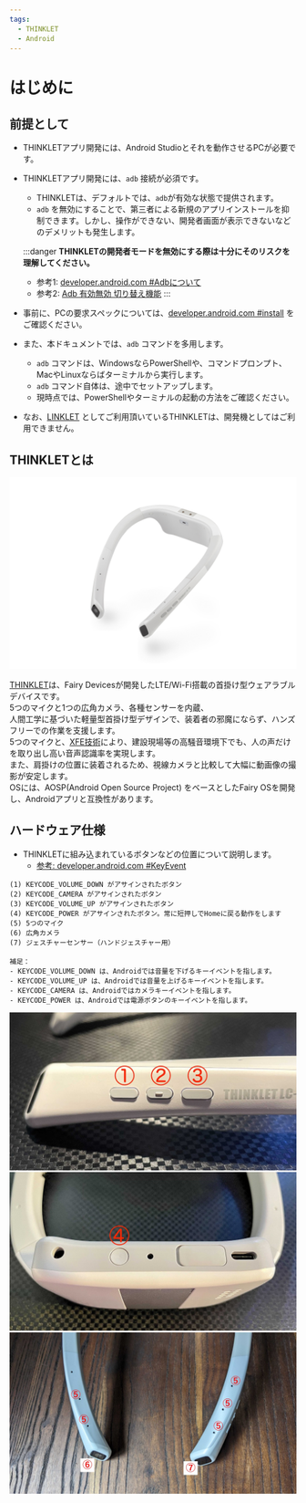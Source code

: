 ```yaml
---
tags:
  - THINKLET
  - Android
---
```


# はじめに
## 前提として
- THINKLETアプリ開発には、Android Studioとそれを動作させるPCが必要です。
- THINKLETアプリ開発には、`adb` 接続が必須です。
  - THINKLETは、デフォルトでは、`adb`が有効な状態で提供されます。
  - `adb` を無効にすることで、第三者による新規のアプリインストールを抑制できます。しかし、操作ができない、開発者画面が表示できないなどのデメリットも発生します。  

  :::danger
  **THINKLETの開発者モードを無効にする際は十分にそのリスクを理解してください。**
    - 参考1: [developer.android.com #Adbについて](https://developer.android.com/studio/command-line/adb)
    - 参考2: [Adb 有効無効 切り替え機能](https://github.com/FairyDevicesRD/thinklet.app.sdk#%E9%96%8B%E7%99%BA%E8%80%85%E3%83%A2%E3%83%BC%E3%83%89)
  :::

- 事前に、PCの要求スペックについては、[developer.android.com #install](https://developer.android.com/studio/install?hl=ja) をご確認ください。
- また、本ドキュメントでは、`adb` コマンドを多用します。
  - `adb` コマンドは、WindowsならPowerShellや、コマンドプロンプト、MacやLinuxならばターミナルから実行します。
  - `adb` コマンド自体は、途中でセットアップします。
  - 現時点では、PowerShellやターミナルの起動の方法をご確認ください。
- なお、[LINKLET](https://linklet.ai/) としてご利用頂いているTHINKLETは、開発機としてはご利用できません。

## THINKLETとは
![](./img/hw/tl.jpg)

[THINKLET](https://mimi.fairydevices.jp/technology/device/thinklet/)は、Fairy Devicesが開発したLTE/Wi-Fi搭載の首掛け型ウェアラブルデバイスです。  
5つのマイクと1つの広角カメラ、各種センサーを内蔵、  
人間工学に基づいた軽量型首掛け型デザインで、装着者の邪魔にならず、ハンズフリーでの作業を支援します。  
5つのマイクと、[XFE技術](https://mimi.fairydevices.jp/technology/edge/xfe/)により、建設現場等の高騒音環境下でも、人の声だけを取り出し高い音声認識率を実現します。  
また、肩掛けの位置に装着されるため、視線カメラと比較して大幅に動画像の撮影が安定します。  
OSには、AOSP(Android Open Source Project) をベースとしたFairy OSを開発し、Androidアプリと互換性があります。

## ハードウェア仕様
- THINKLETに組み込まれているボタンなどの位置について説明します。
  - [参考: developer.android.com #KeyEvent](https://developer.android.com/reference/android/view/KeyEvent)

```
(1) KEYCODE_VOLUME_DOWN がアサインされたボタン
(2) KEYCODE_CAMERA がアサインされたボタン
(3) KEYCODE_VOLUME_UP がアサインされたボタン
(4) KEYCODE_POWER がアサインされたボタン。常に短押しでHomeに戻る動作をします
(5) 5つのマイク
(6) 広角カメラ
(7) ジェスチャーセンサー（ハンドジェスチャー用）

補足：
- KEYCODE_VOLUME_DOWN は、Androidでは音量を下げるキーイベントを指します。
- KEYCODE_VOLUME_UP は、Androidでは音量を上げるキーイベントを指します。
- KEYCODE_CAMERA は、Androidではカメラキーイベントを指します。
- KEYCODE_POWER は、Androidでは電源ボタンのキーイベントを指します。
```

![](./img/hw/l.jpg)
![](./img/hw/d.jpg)
![](./img/hw/up.jpg)
